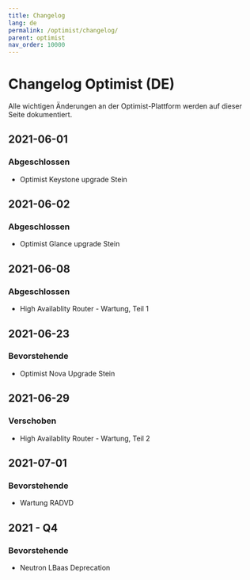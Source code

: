 ```yaml
---
title: Changelog
lang: de
permalink: /optimist/changelog/
parent: optimist
nav_order: 10000
---
```


# Changelog Optimist (DE)

Alle wichtigen Änderungen an der Optimist-Plattform werden auf dieser Seite dokumentiert.

## 2021-06-01
### Abgeschlossen
- Optimist Keystone upgrade Stein

## 2021-06-02
### Abgeschlossen
- Optimist Glance upgrade Stein

## 2021-06-08
### Abgeschlossen
- High Availablity Router - Wartung, Teil 1

## 2021-06-23
### Bevorstehende
-  Optimist Nova Upgrade Stein

## 2021-06-29
### Verschoben
- High Availablity Router - Wartung, Teil 2

## 2021-07-01
### Bevorstehende
- Wartung RADVD

## 2021 - Q4
### Bevorstehende
- Neutron LBaas Deprecation


